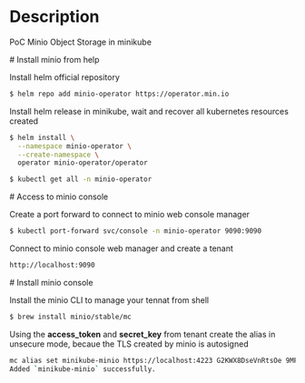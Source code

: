 # Description
PoC Minio Object Storage in minikube

# Install minio from help

Install helm official repository

```sh
$ helm repo add minio-operator https://operator.min.io
```

Install helm release in minikube, wait and recover all kubernetes resources created

```sh
$ helm install \
  --namespace minio-operator \
  --create-namespace \
  operator minio-operator/operator

$ kubectl get all -n minio-operator
```

# Access to minio console

Create a port forward to connect to minio web console manager

```sh
$ kubectl port-forward svc/console -n minio-operator 9090:9090
```

Connect to minio console web manager and create a tenant

```sh
http://localhost:9090
```

# Install minio console 

Install the minio CLI to manage your tennat from shell

```sh
$ brew install minio/stable/mc
```

Using the **access_token** and **secret_key** from tenant create the alias in unsecure mode, becaue the TLS created by minio is autosigned

```sh
mc alias set minikube-minio https://localhost:4223 G2KWX8DseVnRtsOe 9MFeIvvxIvsl9xV0YbG08TUe5X9Qi1bs --insecure
Added `minikube-minio` successfully.
```